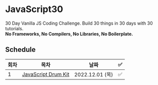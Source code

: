 # JavaScript30
30 Day Vanilla JS Coding Challenge. Build 30 things in 30 days with 30 tutorials.<br>
**No Frameworks, No Compilers, No Libraries, No Boilerplate.**

## Schedule
| 회차 | 목차                      | 날짜             | ✅ | 
| ---- |-------------------------|----------------|---|
| 1    | [JavaScript Drum Kit](https://github.com/okyungjin/JavaScript30/tree/main/01%20-%20JavaScript%20Drum%20Kit) | 2022.12.01 (목) | ✅ |